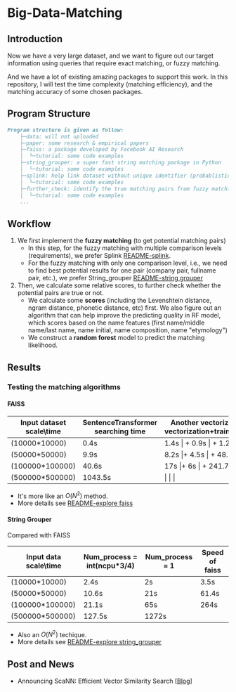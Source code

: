 # Big-Data-Matching

## Introduction
Now we have a very large dataset, and we want to figure out our target information using queries that require exact matching, or fuzzy matching.

And we have a lot of existing amazing packages to support this work. In this repository, I will test the time complexity (matching efficiency), and the matching accuracy of some chosen packages.

## Program Structure

```markdown
Program structure is given as follow:
    ├─data: will not uploaded
    ├─paper: some research & empirical papers
    ├─faiss: a package developed by Facebook AI Research
    │  └─tutorial: some code examples
    ├─string_grouper: a super fast string matching package in Python
    │  └─tutorial: some code examples
    ├─splink: help link dataset without unique identifier (probablistic model)
    │  └─tutorial: some code examples
    ├─further_check: identify the true matching pairs from fuzzy matching results
    │  └─tutorial: some code examples
    ...
```

## Workflow

1. We first implement the **fuzzy matching** (to get potential matching pairs)
   - In this step, for the fuzzy matching with multiple comparison levels (requirements), we prefer Splink [README-splink](https://github.com/ZhimingMei/Big-Data-Matching/blob/main/splink/README.md).
   - For the fuzzy matching with only one comparison level, i.e., we need to find best potential results for one pair (company pair, fullname pair, etc.), we prefer String_grouper [README-string grouper](https://github.com/ZhimingMei/Big-Data-Matching/tree/main/string_grouper#readme)
2. Then, we calculate some relative scores, to further check whether the potential pairs are true or not.
   - We calculate some **scores** (including the Levenshtein distance, ngram distance, phonetic distance, etc) first. We also figure out an algorithm that can help improve the predicting quality in RF model, which scores based on the name features (first name/middle name/last name, name initial, name composition, name "etymology")
   - We construct a **random forest** model to predict the matching likelihood.

## Results

### Testing the matching algorithms

#### FAISS

| Input dataset scale\time | SentenceTransformer<br />searching time | Another vectorization (TFIDF)<br />vectorization+training+searching | GPU version |
| ------------------------ | --------------------------------------- | ------------------------------------------------------------ | ----------- |
| (10000*10000)            | 0.4s                                    | 1.4s \| + 0.9s  \| + 1.2s   \| = 3.5s                        |             |
| (50000*50000)            | 9.9s                                    | 8.2s \|+ 4.5s   \| + 48.7s \|= 61.4s                         |             |
| (100000*100000)          | 40.6s                                   | 17s  \|+ 6s      \| + 241.7s\| = 264s                        |             |
| (500000*500000)          | 1043.5s                                 | \|             \|                \|                          |             |

- It's more like an $O(N^2)$ method.
- More details see [README-explore faiss](https://github.com/ZhimingMei/Big-Data-Matching/tree/main/faiss#readme)

#### String Grouper

Compared with FAISS

| Input data scale\time | Num_process = int(ncpu\*3/4) | Num_process = 1 | Speed of faiss |
| --------------------- | ---------------------------- | --------------- | -------------- |
| (10000*10000)         | 2.4s                         | 2s              | 3.5s           |
| (50000*50000)         | 10.6s                        | 21s             | 61.4s          |
| (100000*100000)       | 21.1s                        | 65s             | 264s           |
| (500000*500000)       | 127.5s                       | 1272s           |                |

- Also an $O(N^2)$ techique.
- More details see [README-explore string_grouper](https://github.com/ZhimingMei/Big-Data-Matching/tree/main/string_grouper#readme)

## Post and News

- Announcing ScaNN: Efficient Vector Similarity Search [[Blog](https://ai.googleblog.com/2020/07/announcing-scann-efficient-vector.html)]
